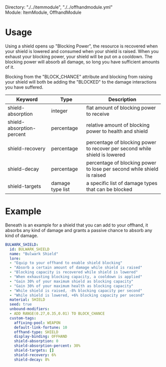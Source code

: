 Directory: "./../itemmodule", "./../offhandmodule.yml"  
Module: ItemModule, OffhandModule

# Usage

Using a shield opens up "Blocking Power", the resource is recovered when your shield is lowered and consumed when your shield is raised. When you exhaust your blocking power, your shield will be put on a cooldown. The blocking power will absorb all damage, so long you have sufficient amounts of it.

Blocking from the "BLOCK_CHANCE" attribute and blocking from raising your shield will both be adding the "BLOCKED" to the damage interactions you have suffered.

| Keyword | Type | Description |
|-|-|-|
| shield-absorption | integer | flat amount of blocking power to receive |
| shield-absorption-percent | percentage | relative amount of blocking power to health and shield |
| shield-recovery | percentage | percentage of blocking power to recover per second while shield is lowered |
| shield-decay | percentage | percentage of blocking power to lose per second while shield is raised |
| shield-targets | damage type list | a specific list of damage types that can be blocked |

# Example

Beneath is an example for a shield that you can add to your offhand, it absorbs any kind of damage and grants a passive chance to absorb any kind of damage.

```yml
BULWARK_SHIELD:
  id: BULWARK_SHIELD
  name: "Bulwark Shield"
  lore:
  - "Equip to your offhand to enable shield blocking"
  - "Absorb a certain amount of damage while shield is raised"
  - "Blocking capacity is recovered while shield is lowered"
  - "When exhausting blocking capacity, a cooldown is applied"
  - "Gain 30% of your maximum shield as blocking capacity"
  - "Gain 30% of your maximum health as blocking capacity"
  - "While shield is raised, -8% blocking capacity per second"
  - "While shield is lowered, +6% blocking capacity per second"
  material: SHIELD
  seed: true
  unbound-modifiers:
  - ADD RANGE(0.27,0.35,0.01) TO BLOCK_CHANCE
  custom-tags:
    affixing-pool: WEAPON
    default-link-fortune: 10
    offhand-type: SHIELD
    display-binding: OFFHAND
    shield-absorption: 0
    shield-absorption-percent: 30%
    shield-targets: []
    shield-recovery: 6%
    shield-decay: 8%
```
